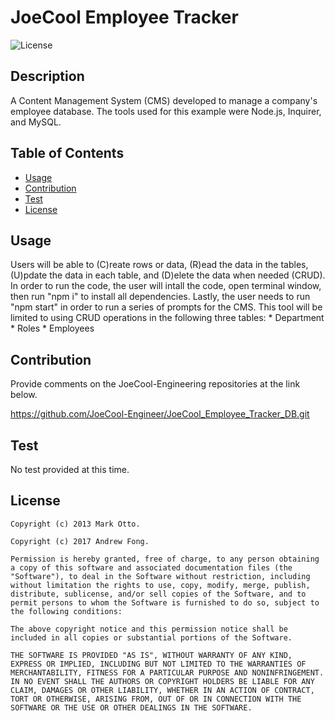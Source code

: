 # JoeCool Employee Tracker
  ![License](https://img.shields.io/badge/License-Mit-blue.svg)

  ## Description
  A Content Management System (CMS) developed to manage a company's employee database. The tools used for this example were Node.js, Inquirer, and MySQL. 
  
  ## Table of Contents 

  - [Usage](#usage)
  - [Contribution](#contribution)
  - [Test](#test)
  - [License](#license)
  
  ## Usage
  Users will be able to (C)reate rows or data, (R)ead the data in the tables, (U)pdate the data in each table, and (D)elete the data when needed (CRUD). In order to run the code, the user will intall the code, open terminal window, then run "npm i" to install all dependencies. Lastly, the user needs to run "npm start" in order to run a series of prompts for the CMS. This tool will be limited to using CRUD operations in the following three tables:
    * Department
    * Roles
    * Employees
  
  ## Contribution
  Provide comments on the JoeCool-Engineering repositories at the link below.

  https://github.com/JoeCool-Engineer/JoeCool_Employee_Tracker_DB.git
    
  ## Test
  No test provided at this time.
  
  ## License

    Copyright (c) 2013 Mark Otto.

    Copyright (c) 2017 Andrew Fong.

    Permission is hereby granted, free of charge, to any person obtaining a copy of this software and associated documentation files (the "Software"), to deal in the Software without restriction, including without limitation the rights to use, copy, modify, merge, publish, distribute, sublicense, and/or sell copies of the Software, and to permit persons to whom the Software is furnished to do so, subject to the following conditions:

    The above copyright notice and this permission notice shall be included in all copies or substantial portions of the Software.

    THE SOFTWARE IS PROVIDED "AS IS", WITHOUT WARRANTY OF ANY KIND, EXPRESS OR IMPLIED, INCLUDING BUT NOT LIMITED TO THE WARRANTIES OF MERCHANTABILITY, FITNESS FOR A PARTICULAR PURPOSE AND NONINFRINGEMENT. IN NO EVENT SHALL THE AUTHORS OR COPYRIGHT HOLDERS BE LIABLE FOR ANY CLAIM, DAMAGES OR OTHER LIABILITY, WHETHER IN AN ACTION OF CONTRACT, TORT OR OTHERWISE, ARISING FROM, OUT OF OR IN CONNECTION WITH THE SOFTWARE OR THE USE OR OTHER DEALINGS IN THE SOFTWARE.